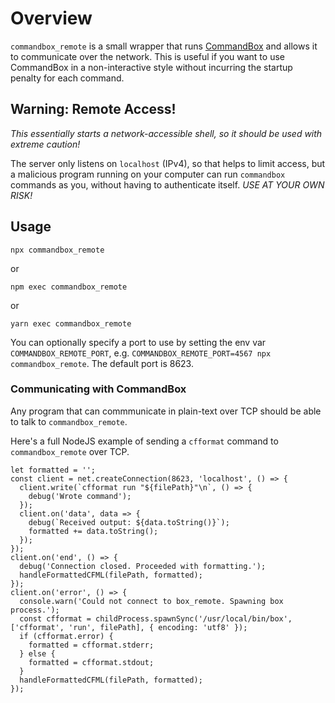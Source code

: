 # Overview

`commandbox_remote` is a small wrapper that runs [CommandBox](https://www.ortussolutions.com/products/commandbox)
and allows it to communicate over the network. This is useful if you want to use CommandBox in a
non-interactive style without incurring the startup penalty for each command.

## Warning: Remote Access!

*This essentially starts a network-accessible shell, so it should be used with extreme caution!*

The server only listens on `localhost` (IPv4), so that helps to limit access, but a malicious program
running on your computer can run `commandbox` commands as you, without having to authenticate itself.
*USE AT YOUR OWN RISK!*

## Usage

`npx commandbox_remote`

or

`npm exec commandbox_remote`

or

`yarn exec commandbox_remote`

You can optionally specify a port to use by setting the env var `COMMANDBOX_REMOTE_PORT`,
e.g. `COMMANDBOX_REMOTE_PORT=4567 npx commandbox_remote`. The default port is 8623.

### Communicating with CommandBox

Any program that can commmunicate in plain-text over TCP should be able to talk to `commandbox_remote`.

Here's a full NodeJS example of sending a `cfformat` command to `commandbox_remote` over TCP.

```node
let formatted = '';
const client = net.createConnection(8623, 'localhost', () => {
  client.write(`cfformat run "${filePath}"\n`, () => {
    debug('Wrote command');
  });
  client.on('data', data => {
    debug(`Received output: ${data.toString()}`);
    formatted += data.toString();
  });
});
client.on('end', () => {
  debug('Connection closed. Proceeded with formatting.');
  handleFormattedCFML(filePath, formatted);
});
client.on('error', () => {
  console.warn('Could not connect to box_remote. Spawning box process.');
  const cfformat = childProcess.spawnSync('/usr/local/bin/box', ['cfformat', 'run', filePath], { encoding: 'utf8' });
  if (cfformat.error) {
    formatted = cfformat.stderr;
  } else {
    formatted = cfformat.stdout;
  }
  handleFormattedCFML(filePath, formatted);
});
```
